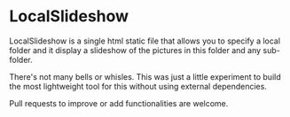 # LocalSlideshow

LocalSlideshow is a single html static file that allows you to specify a local folder and it display a slideshow of the pictures in this folder and any sub-folder.

There's not many bells or whisles. This was just a little experiment to build the most lightweight tool for this without using external dependencies.

Pull requests to improve or add functionalities are welcome.
